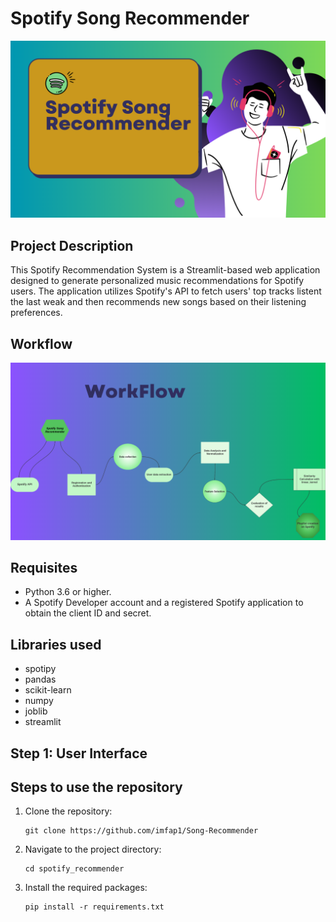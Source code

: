 # Spotify Song Recommender

![Alt text](https://github.com/imfap1/Song-Recommender/blob/main/image/Spotify%20Song%20Recommender.png?raw=true)

## Project Description
This Spotify Recommendation System is a Streamlit-based web application designed to generate personalized music recommendations for Spotify users. The application utilizes Spotify's API to fetch users' top tracks listent the last weak and then recommends new songs based on their listening preferences.

## Workflow

![Alt text](https://github.com/imfap1/Song-Recommender/blob/main/image/workflow.png?raw=true)

## Requisites
- Python 3.6 or higher.
- A Spotify Developer account and a registered Spotify application to obtain the client ID and secret.

## Libraries used
- spotipy
- pandas
- scikit-learn
- numpy
- joblib
- streamlit

## Step 1: User Interface



## Steps to use the repository
1. Clone the repository:
   ```
   git clone https://github.com/imfap1/Song-Recommender
   ```
2. Navigate to the project directory:
   ```
   cd spotify_recommender
   ```
3. Install the required packages:
   ```
   pip install -r requirements.txt
   ```
